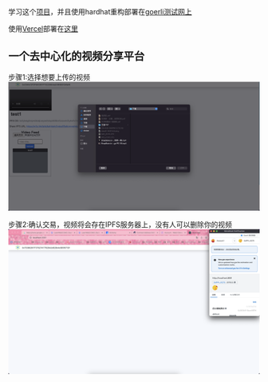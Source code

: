 学习这个[项目](https://github.com/AkhileshThite/DTube)，并且使用hardhat重构部署在[goerli测试网上](https://goerli.etherscan.io/address/0x9F4aba259F3d188401eD777b7Ec806EaB2ad0C73)

使用[Vercel](https://vercel.com/dashboard)部署在[这里](https://dapp-dt-ube-hardhat-goerli-react-frontend-dnjr.vercel.app/)

## 一个去中心化的视频分享平台

步骤1:选择想要上传的视频
![image](https://github.com/gstarkg/DAPP-DTube-hardhat-goerli-react/blob/main/images/step-1.png)

步骤2:确认交易，视频将会存在IPFS服务器上，没有人可以删除你的视频
![image](https://github.com/gstarkg/DAPP-DTube-hardhat-goerli-react/blob/main/images/step-2.png)
